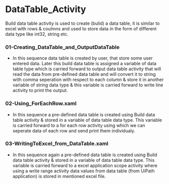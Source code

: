 # DataTable_Activity
Build data table activity is used to create (bulid) a data table, it is similar to excel with rows & coulmns and used to store data in the form of different data type like int32, string etc. 

### 01-Creating_DataTable_and_OutputDataTable
- In this sequence data table is created by user, that store some user entered data. Later this build data table is assigned a variable of data table type which is carried forward to output data table activity that will read the data from pre-defined data table and will convert it to string with comma seperation with respect to each column & store it in another variable of string data type & this variable is carried forward to write line activity to print the output.

### 02-Using_ForEachRow.xaml
- In this sequence a pre-defined data table is created using Build data table activity & stored in a variable of data table data type. This variable is carried forward to a for each row activity using which we can seperate data of each row and send print them individualy.

### 03-WritingToExcel_from_DataTable.xaml
- In this sequence again a pre-defined data table is created using Build data table activity & stored in a variable of data table data type. This variable is carried forward to a excel application scope activity where using a write range activity data values from data table (from UiPath application) is stored in mentioned excel file.